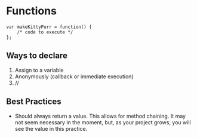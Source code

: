 # Functions

```
var makeKittyPurr = function() {
	/* code to execute */
};
```

## Ways to declare

1. Assign to a variable
2. Anonymously (callback or immediate execution)
3. //

## Best Practices

* Should always return a value. This allows for method chaining. It may not seem necessary in the moment, but, as your project grows, you will see the value in this practice. 